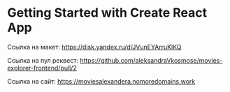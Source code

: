 # Getting Started with Create React App

Ссылка на макет: https://disk.yandex.ru/d/JVunEYArruKlKQ

Ссылка на пул реквест: https://github.com/aleksandraVkosmose/movies-explorer-frontend/pull/2

Ссылка на сайт: https://moviesalexandera.nomoredomains.work

